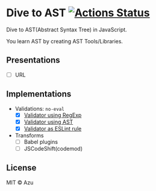 # Dive to AST [![Actions Status](https://github.com/azu/dive-to-ast/workflows/test/badge.svg)](https://github.com/azu/dive-to-ast/actions?query=workflow%3Atest)

Dive to AST(Abstract Syntax Tree) in JavaScript.

You learn AST by creating AST Tools/Libraries.


## Presentations

- [ ] URL

## Implementations

- Validations: `no-eval`
    - [x] [Validator using RegExp](examples/regexp-validator)
    - [x] [Validator using AST](examples/ast-validator)
    - [x] [Validator as ESLint rule](examples/eslint-plugins-no-eval)
- Transforms
    - [ ] Babel plugins
    - [ ] JSCodeShift(codemod)

## License

MIT © Azu
